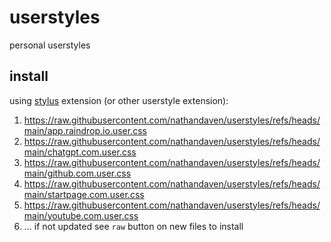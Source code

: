 # userstyles

personal userstyles

## install

using [stylus](https://github.com/openstyles/stylus) extension (or other userstyle extension):

1. https://raw.githubusercontent.com/nathandaven/userstyles/refs/heads/main/app.raindrop.io.user.css
2. https://raw.githubusercontent.com/nathandaven/userstyles/refs/heads/main/chatgpt.com.user.css
3. https://raw.githubusercontent.com/nathandaven/userstyles/refs/heads/main/github.com.user.css
4. https://raw.githubusercontent.com/nathandaven/userstyles/refs/heads/main/startpage.com.user.css
5. https://raw.githubusercontent.com/nathandaven/userstyles/refs/heads/main/youtube.com.user.css
6. ... if not updated see `raw` button on new files to install
